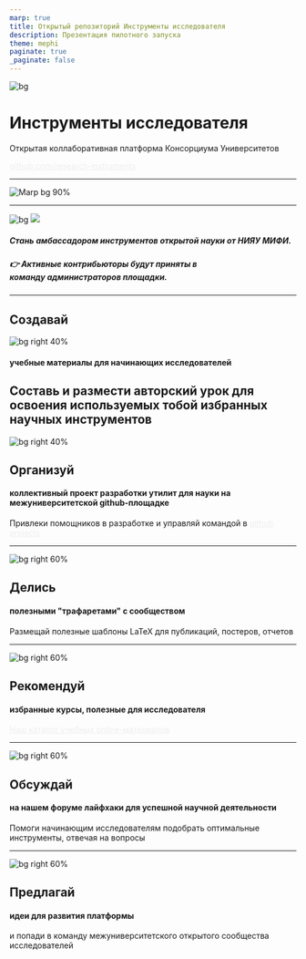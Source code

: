 ```yaml
---
marp: true
title: Открытый репозиторий Инструменты исследователя
description: Презентация пилотного запуска
theme: mephi
paginate: true
_paginate: false
---
```


![bg](./assets/gradient.jpg)

# <!--fit--> Инструменты исследователя

Открытая коллаборативная платформа Консорциума Университетов

[github.com/research-instruments](https://github.com/research-instruments/)

<style scoped>a { color: #eee; }</style>

---

![Marp bg 90%](./assets/site.png)

---
![bg](#123)
![](#fff)

##### <!--fit--> Стань амбассадором инструментов открытой науки от НИЯУ МИФИ.

##### <!--fit--> 👉 Активные контрибьюторы будут приняты в<br />команду администраторов площадки.

---
## **Создавай**

![bg right 40%](./assets/college-degree-icon-3.jpg)

####  учебные материалы для начинающих исследователей
Составь и размести авторский урок для освоения используемых тобой избранных научных инструментов
---
![bg right 40%](https://icongr.am/octicons/mark-github.svg)

## **Организуй**

#### коллективный проект разработки утилит для науки на межуниверситетской github-площадке

Привлеки помощников в разработке и управляй командой в [github projects](https://github.com/orgs/research-instruments/projects?type=beta)

---
![bg right 60%](./assets/proto.svg)

## **Делись**

#### полезными "трафаретами" с сообществом

Размещай полезные шаблоны LaTeX для публикаций, постеров, отчетов

---

![bg right 60%](./assets/college-degree-icon-3.jpg)

## **Рекомендуй**

#### избранные курсы, полезные для исследователя

[Наш каталог учебных online-материалов](https://research-instruments.github.io/catalogue/)

---

![bg right 60%](./assets/tools.png)

## **Обсуждай**

#### на нашем форуме лайфхаки для успешной научной деятельности

Помоги начинающим исследователям подобрать оптимальные инструменты, отвечая на вопросы

---
![bg right 60%](./assets/idea.jpg)

## **Предлагай**

#### идеи для развития платформы

и попади в команду межуниверситетского открытого сообщества исследователей
